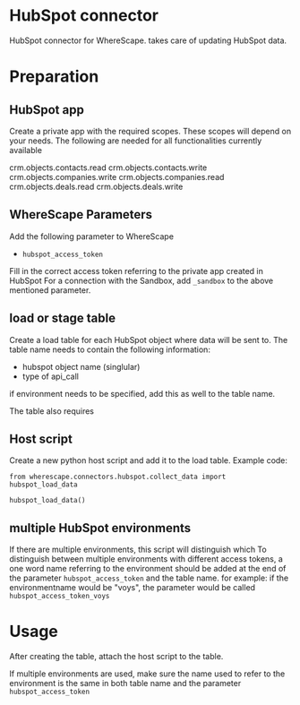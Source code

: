 # HubSpot connector

HubSpot connector for WhereScape. takes care of updating HubSpot data.

# Preparation


## HubSpot app
Create a private app with the required scopes. These scopes will depend on your needs. 
The following are needed for all functionalities currently available

crm.objects.contacts.read
crm.objects.contacts.write
crm.objects.companies.write
crm.objects.companies.read
crm.objects.deals.read
crm.objects.deals.write

## WhereScape Parameters
Add the following parameter to WhereScape

* `hubspot_access_token`

Fill in the correct access token referring to the private app created in HubSpot
For a connection with the Sandbox, add `_sandbox` to the above mentioned parameter.

## load or stage table
Create a load table for each HubSpot object where data will be sent to. 
The table name needs to contain the following information:
* hubspot object name (singlular)
* type of api_call

if environment needs to be specified, add this as well to the table name.

The table also requires

## Host script
Create a new python host script and add it to the load table. Example code:

```
from wherescape.connectors.hubspot.collect_data import hubspot_load_data

hubspot_load_data()
```

## multiple HubSpot environments
If there are multiple environments, this script will distinguish which 
To distinguish between multiple environments with different access tokens, a one word 
name referring to the environment should be added at the end of the parameter `hubspot_access_token` and the table name.
for example: if the environmentname would be "voys", the parameter would be called `hubspot_access_token_voys`

# Usage
After creating the table, attach the host script to the table. 

If multiple environments are used, make sure the name used to refer to the environment is 
the same in both table name and the parameter `hubspot_access_token`